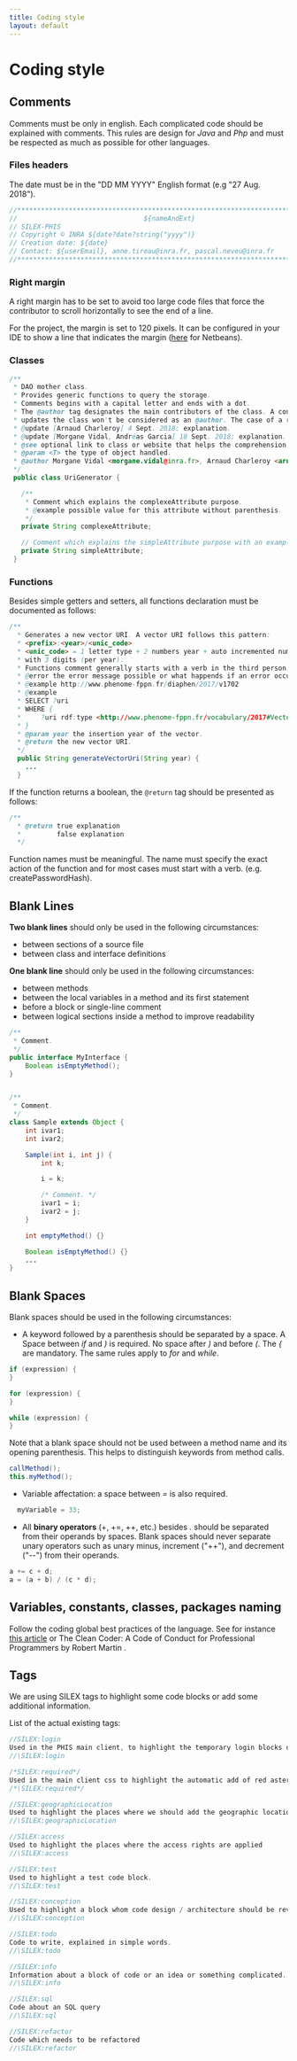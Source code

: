 ```yaml
---
title: Coding style
layout: default
---
```

# Coding style

## Comments

Comments must be only in english. Each complicated code should be explained with comments. This rules are design for *Java* and *Php* and must be respected as much as possible for other languages.

### Files headers

The date must be in the "DD MM YYYY" English format (e.g "27 Aug. 2018").

```java
//******************************************************************************
//                                ${nameAndExt}
// SILEX-PHIS
// Copyright © INRA ${date?date?string("yyyy")}
// Creation date: ${date}
// Contact: ${userEmail}, anne.tireau@inra.fr, pascal.neveu@inra.fr
//******************************************************************************
```
### Right margin
A right margin has to be set to avoid too large code files that force the contributor to scroll horizontally to see the end of a line.

For the project, the margin is set to 120 pixels. It can be configured in your IDE to show a line that indicates the margin ([here](http://netbeans-org.1045718.n5.nabble.com/Limit-code-format-line-length-td2924485.html) for Netbeans).

### Classes

```java
/**
 * DAO mother class.
 * Provides generic functions to query the storage.
 * Comments begins with a capital letter and ends with a dot.
 * The @author tag designates the main contributors of the class. A contributor that
 * updates the class won't be considered as an @author. The case of a reworked class will be discussed.
 * @update [Arnaud Charleroy] 4 Sept. 2018: explanation.
 * @update [Morgane Vidal, Andréas Garcia] 18 Sept. 2018: explanation.
 * @see optional link to class or website that helps the comprehension of the class.
 * @param <T> the type of object handled.
 * @author Morgane Vidal <morgane.vidal@inra.fr>, Arnaud Charleroy <arnaud.charleroy@inra.fr>
 */
 public class UriGenerator {

   /**
    * Comment which explains the complexeAttribute purpose.
    * @example possible value for this attribute without parenthesis.
    */
   private String complexeAttribute;

   // Comment which explains the simpleAttribute purpose with an example if needed.
   private String simpleAttribute;
 }
```
### Functions

Besides simple getters and setters, all functions declaration must be documented as follows:

```java
/**
  * Generates a new vector URI. A vector URI follows this pattern:
  * <prefix>:<year>/<unic_code>
  * <unic_code> = 1 letter type + 2 numbers year + auto incremented number
  * with 3 digits (per year).
  * Functions comment generally starts with a verb in the third person.
  * @error the error message possible or what happends if an error occured.
  * @example http://www.phenome-fppn.fr/diaphen/2017/v1702
  * @example
  * SELECT ?uri
  * WHERE {
  *     ?uri rdf:type <http://www.phenome-fppn.fr/vocabulary/2017#Vector>   
  * }
  * @param year the insertion year of the vector.
  * @return the new vector URI.
  */
  public String generateVectorUri(String year) {
    ...
  }
```

If the function returns a boolean, the `@return` tag should be presented as follows:
```java
/**
  * @return true explanation
  *         false explanation
  */
```
Function names must be meaningful. The name must specify the exact action of the function and for most cases must start with a verb. (e.g. createPasswordHash).

## Blank Lines

**Two blank lines** should only be used in the following circumstances:
* between sections of a source file
* between class and interface definitions

**One blank line** should only be used in the following circumstances:
* between methods
* between the local variables in a method and its first statement
* before a block or single-line comment
* between logical sections inside a method to improve readability

```java
/**
 * Comment.
 */
public interface MyInterface {
    Boolean isEmptyMethod();
}


/**
 * Comment.
 */
class Sample extends Object {
    int ivar1;
    int ivar2;

    Sample(int i, int j) {
        int k;

        i = k;

        /* Comment. */
        ivar1 = i;
        ivar2 = j;     
    }

    int emptyMethod() {}

    Boolean isEmptyMethod() {}
    ...
}
```


## Blank Spaces

Blank spaces should be used in the following circumstances:
* A keyword followed by a parenthesis should be separated by a space.
A Space between *if* and *)* is required. No space after *)* and before *(*. The *{* are mandatory. The same rules apply to *for* and *while*.

```java
if (expression) {
}

for (expression) {
}

while (expression) {
}
```
Note that a blank space should not be used between a method name and its opening parenthesis. This helps to distinguish keywords from method calls.

```java
callMethod();
this.myMethod();
```

* Variable affectation: a space between *=* is also required.
```java
  myVariable = 33;
```

* All **binary operators** (+, +=, ++, etc.) besides *.* should be separated from their operands by spaces. Blank spaces should never separate unary operators such as unary minus, increment ("++"), and decrement ("--") from their operands.
```java
a += c + d;
a = (a + b) / (c * d);
```

## Variables, constants, classes, packages naming
Follow the coding global best practices of the language.
See for instance [this article](https://dzone.com/articles/best-practices-variable-and) or The Clean Coder: A Code of Conduct for Professional Programmers by Robert Martin .


## Tags

We are using SILEX tags to highlight some code blocks or add some additional information.

List of the actual existing tags:

```java
//SILEX:login
Used in the PHIS main client, to highlight the temporary login blocks of code.
//\SILEX:login

/*SILEX:required*/
Used in the main client css to highlight the automatic add of red asterisk on the required fields of the forms.
/*\SILEX:required*/

//SILEX:geographicLocation
Used to highlight the places where we should add the geographic location.
//\SILEX:geographicLocation

//SILEX:access
Used to highlight the places where the access rights are applied
//\SILEX:access

//SILEX:test
Used to highlight a test code block.
//\SILEX:test

//SILEX:conception
Used to highlight a block whom code design / architecture should be review or add ideas about.
//\SILEX:conception

//SILEX:todo
Code to write, explained in simple words.
//\SILEX:todo

//SILEX:info
Information about a block of code or an idea or something complicated.
//\SILEX:info

//SILEX:sql
Code about an SQL query
//\SILEX:sql

//SILEX:refactor
Code which needs to be refactored
//\SILEX:refactor
```

